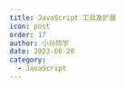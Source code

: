 ```yaml
---
title: JavaScript 工具及扩展
icon: post
order: 17
author: 小孙同学
date: 2023-08-20
category:
  - JavaScript
---
```

